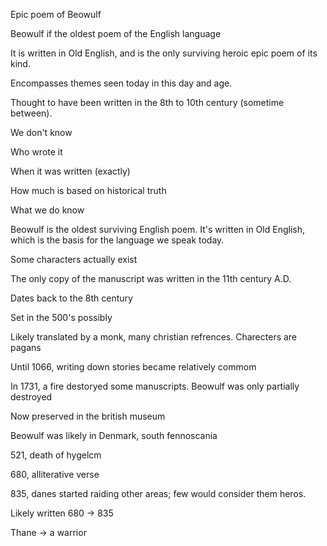 Epic poem of Beowulf

Beowulf if the oldest poem of the English language

It is written in Old English, and is the only surviving heroic epic poem of its kind.

Encompasses themes seen today in this day and age.

Thought to have been written in the 8th to 10th century (sometime between).

We don't know

Who wrote it

When it was written (exactly)

How much is based on historical truth

What we do know

Beowulf is the oldest surviving English poem. It's written in Old English, which is the basis for the language we speak today.

Some characters actually exist

The only copy of the manuscript was written in the 11th century A.D.

Dates back to the 8th century

Set in the 500's possibly

Likely translated by a monk, many christian refrences. Charecters are pagans

Until 1066, writing down stories became relatively commom

In 1731, a fire destoryed some manuscripts. Beowulf was only partially destroyed

Now preserved in the british museum

Beowulf was likely in Denmark, south fennoscania

521, death of hygelcm

680, alliterative verse

835, danes started raiding other areas; few would consider them heros.

Likely written 680 -> 835

Thane -> a warrior